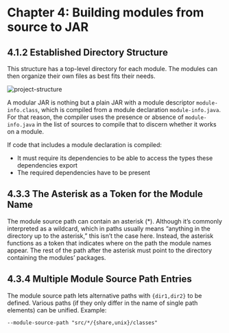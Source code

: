 # Chapter 4: Building modules from source to JAR

## 4.1.2 Established Directory Structure

This structure has a top-level directory for each module. The modules can then organize their own files as best fits their needs.

![project-structure](https://user-images.githubusercontent.com/15990580/112185671-20ee1400-8c09-11eb-95d2-1f4f774a739e.jpg)

A modular JAR is nothing but a plain JAR with a module descriptor `module-info.class`, which is compiled from a module declaration `module-info.java`. For that reason, the compiler uses the presence or absence of `module-info.java` in the list of sources to compile that to discern whether it works on a module.

If code that includes a module declaration is compiled:

- It must require its dependencies to be able to access the types these dependencies export
- The required dependencies have to be present

## 4.3.3	The Asterisk as a Token for the Module Name

The module source path can contain an asterisk (\*). Although it’s commonly interpreted as a wildcard, which in paths usually means “anything in the directory up to the asterisk,” this isn’t the case here. Instead, the asterisk functions as a token that indicates where on the path the module names appear. The rest of the path after the asterisk must point to the directory containing the modules’ packages.

## 4.3.4	Multiple Module Source Path Entries

The module source path lets alternative paths with `{dir1,dir2}` to be defined. Various paths (if they only differ in the name of single path elements) can be unified. Example:

```shell
--module-source-path "src/*/{share,unix}/classes"
```
